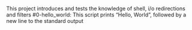 This project introduces and tests the knowledge of shell, i/o redirections and filters
#0-hello_world: This script prints “Hello, World”, followed by a new line to the standard output
